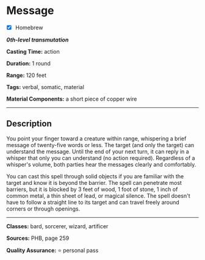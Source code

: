 # Message

- [x] Homebrew

***0th-level transmutation***

**Casting Time:** action

**Duration:** 1 round

**Range:** 120 feet

**Tags:** verbal, somatic, material

**Material Components:** a short piece of copper wire

---

## Description
You point your finger toward a creature within range, whispering a brief message of twenty-five words or less. The target (and only the target) can understand the message. Until the end of your next turn, it can reply in a whisper that only you can understand (no action required). Regardless of a whisper's volume, both parties hear the messages clearly and comfortably.

You can cast this spell through solid objects if you are familiar with the target and know it is beyond the barrier. The spell can penetrate most barriers, but it is blocked by 3 feet of wood, 1 foot of stone, 1 inch of common metal, a thin sheet of lead, or magical silence. The spell doesn't have to follow a straight line to its target and can travel freely around corners or through openings.

---

**Classes:** bard, sorcerer, wizard, artificer

**Sources:** PHB, page 259

**Quality Assurance:** :star: personal pass
